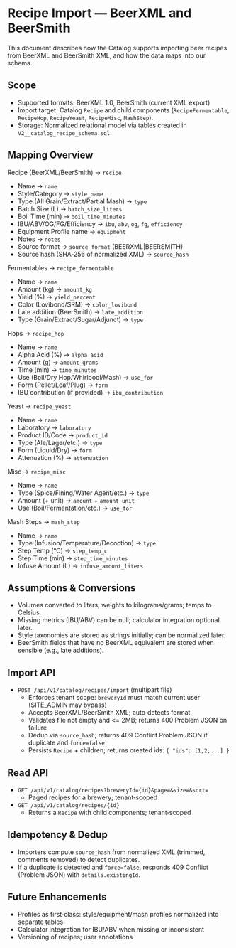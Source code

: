 # Recipe Import — BeerXML and BeerSmith

This document describes how the Catalog supports importing beer recipes from BeerXML and BeerSmith XML, and how the data maps into our schema.

## Scope
- Supported formats: BeerXML 1.0, BeerSmith (current XML export)
- Import target: Catalog `Recipe` and child components (`RecipeFermentable`, `RecipeHop`, `RecipeYeast`, `RecipeMisc`, `MashStep`).
- Storage: Normalized relational model via tables created in `V2__catalog_recipe_schema.sql`.

## Mapping Overview

Recipe (BeerXML/BeerSmith) → `recipe`
- Name → `name`
- Style/Category → `style_name`
- Type (All Grain/Extract/Partial Mash) → `type`
- Batch Size (L) → `batch_size_liters`
- Boil Time (min) → `boil_time_minutes`
- IBU/ABV/OG/FG/Efficiency → `ibu`, `abv`, `og`, `fg`, `efficiency`
- Equipment Profile name → `equipment`
- Notes → `notes`
- Source format → `source_format` (BEERXML|BEERSMITH)
- Source hash (SHA‑256 of normalized XML) → `source_hash`

Fermentables → `recipe_fermentable`
- Name → `name`
- Amount (kg) → `amount_kg`
- Yield (%) → `yield_percent`
- Color (Lovibond/SRM) → `color_lovibond`
- Late addition (BeerSmith) → `late_addition`
- Type (Grain/Extract/Sugar/Adjunct) → `type`

Hops → `recipe_hop`
- Name → `name`
- Alpha Acid (%) → `alpha_acid`
- Amount (g) → `amount_grams`
- Time (min) → `time_minutes`
- Use (Boil/Dry Hop/Whirlpool/Mash) → `use_for`
- Form (Pellet/Leaf/Plug) → `form`
- IBU contribution (if provided) → `ibu_contribution`

Yeast → `recipe_yeast`
- Name → `name`
- Laboratory → `laboratory`
- Product ID/Code → `product_id`
- Type (Ale/Lager/etc.) → `type`
- Form (Liquid/Dry) → `form`
- Attenuation (%) → `attenuation`

Misc → `recipe_misc`
- Name → `name`
- Type (Spice/Fining/Water Agent/etc.) → `type`
- Amount (+ unit) → `amount` + `amount_unit`
- Use (Boil/Fermentation/etc.) → `use_for`

Mash Steps → `mash_step`
- Name → `name`
- Type (Infusion/Temperature/Decoction) → `type`
- Step Temp (°C) → `step_temp_c`
- Step Time (min) → `step_time_minutes`
- Infuse Amount (L) → `infuse_amount_liters`

## Assumptions & Conversions
- Volumes converted to liters; weights to kilograms/grams; temps to Celsius.
- Missing metrics (IBU/ABV) can be null; calculator integration optional later.
- Style taxonomies are stored as strings initially; can be normalized later.
- BeerSmith fields that have no BeerXML equivalent are stored when sensible (e.g., late additions).

## Import API
- `POST /api/v1/catalog/recipes/import` (multipart file)
  - Enforces tenant scope: `breweryId` must match current user (SITE_ADMIN may bypass)
  - Accepts BeerXML/BeerSmith XML; auto‑detects format
  - Validates file not empty and <= 2MB; returns 400 Problem JSON on failure
  - Dedup via `source_hash`; returns 409 Conflict Problem JSON if duplicate and `force=false`
  - Persists `Recipe` + children; returns created ids: `{ "ids": [1,2,...] }`

## Read API
- `GET /api/v1/catalog/recipes?breweryId={id}&page=&size=&sort=`
  - Paged recipes for a brewery; tenant‑scoped
- `GET /api/v1/catalog/recipes/{id}`
  - Returns a `Recipe` with child components; tenant‑scoped

## Idempotency & Dedup
- Importers compute `source_hash` from normalized XML (trimmed, comments removed) to detect duplicates.
- If a duplicate is detected and `force=false`, responds 409 Conflict (Problem JSON) with `details.existingId`.

## Future Enhancements
- Profiles as first‑class: style/equipment/mash profiles normalized into separate tables
- Calculator integration for IBU/ABV when missing or inconsistent
- Versioning of recipes; user annotations
